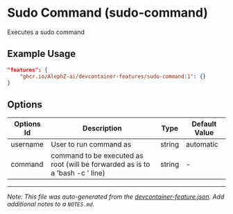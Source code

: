 
# Sudo Command (sudo-command)

Executes a sudo command

## Example Usage

```json
"features": {
    "ghcr.io/AlephZ-ai/devcontainer-features/sudo-command:1": {}
}
```

## Options

| Options Id | Description | Type | Default Value |
|-----|-----|-----|-----|
| username | User to run command as | string | automatic |
| command | command to be executed as root (will be forwarded as is to a 'bash -c <command>' line) | string | - |



---

_Note: This file was auto-generated from the [devcontainer-feature.json](https://github.com/AlephZ-ai/devcontainer-features/blob/main/src/sudo-command/devcontainer-feature.json).  Add additional notes to a `NOTES.md`._
